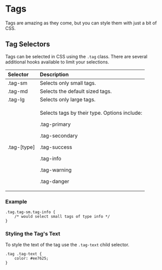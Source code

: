 # Tags

Tags are amazing as they come, but you can style them with just a bit of CSS.

## Tag Selectors

Tags can be selected in CSS using the `.tag` class. There are several additional hooks available to limit your selections.

<table>
  <thead>
    <tr>
      <th style="text-align:left">Selector</th>
      <th style="text-align:left">Description</th>
    </tr>
  </thead>
  <tbody>
    <tr>
      <td style="text-align:left">.tag-sm</td>
      <td style="text-align:left">Selects only small tags.</td>
    </tr>
    <tr>
      <td style="text-align:left">.tag-md</td>
      <td style="text-align:left">Selects the default sized tags.</td>
    </tr>
    <tr>
      <td style="text-align:left">.tag-lg</td>
      <td style="text-align:left">Selects only large tags.</td>
    </tr>
    <tr>
      <td style="text-align:left">.tag-[type]</td>
      <td style="text-align:left">
        <p>Selects tags by their type. Options include:</p>
        <p>.tag-primary</p>
        <p>.tag-secondary</p>
        <p>.tag-success</p>
        <p>.tag-info</p>
        <p>.tag-warning</p>
        <p>.tag-danger</p>
      </td>
    </tr>
  </tbody>
</table>

### Example

```text
.tag.tag-sm.tag-info {
    /* would select small tags of type info */
}
```

### Styling the Tag's Text

To style the text of the tag use the `.tag-text` child selector.

```text
.tag .tag-text {
    color: #ee7625;
}
```

